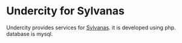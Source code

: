 Undercity for Sylvanas
======================

Undercity provides services for [Sylvanas](https://github.com/redspy/Sylvanas). it is developed using php. database is mysql.
